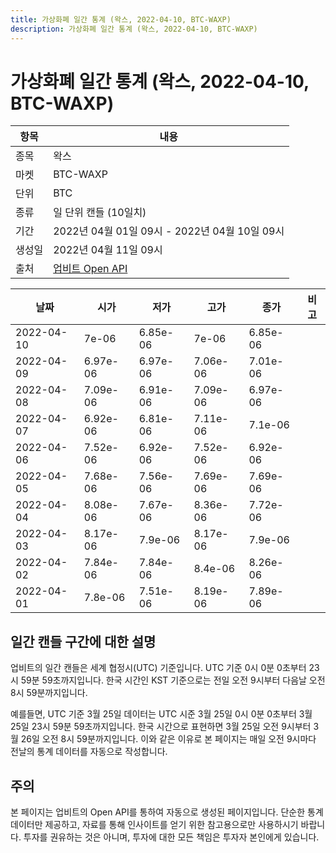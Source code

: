```yaml
---
title: 가상화폐 일간 통계 (왁스, 2022-04-10, BTC-WAXP)
description: 가상화폐 일간 통계 (왁스, 2022-04-10, BTC-WAXP)
---
```



가상화폐 일간 통계 (왁스, 2022-04-10, BTC-WAXP)
===

|항목|내용|
|--|--|
|종목|왁스|
|마켓|BTC-WAXP|
|단위|BTC|
|종류|일 단위 캔들 (10일치)|
|기간|2022년 04월 01일 09시 - 2022년 04월 10일 09시|
|생성일|2022년 04월 11일 09시|
|출처|[업비트 Open API](https://docs.upbit.com)|


|날짜|시가|저가|고가|종가|비고|
|--|--|--|--|--|--|
|2022-04-10|7e-06|6.85e-06|7e-06|6.85e-06|    |
|2022-04-09|6.97e-06|6.97e-06|7.06e-06|7.01e-06|    |
|2022-04-08|7.09e-06|6.91e-06|7.09e-06|6.97e-06|    |
|2022-04-07|6.92e-06|6.81e-06|7.11e-06|7.1e-06|    |
|2022-04-06|7.52e-06|6.92e-06|7.52e-06|6.92e-06|    |
|2022-04-05|7.68e-06|7.56e-06|7.69e-06|7.69e-06|    |
|2022-04-04|8.08e-06|7.67e-06|8.36e-06|7.72e-06|    |
|2022-04-03|8.17e-06|7.9e-06|8.17e-06|7.9e-06|    |
|2022-04-02|7.84e-06|7.84e-06|8.4e-06|8.26e-06|    |
|2022-04-01|7.8e-06|7.51e-06|8.19e-06|7.89e-06|    |


일간 캔들 구간에 대한 설명
---


업비트의 일간 캔들은 세계 협정시(UTC) 기준입니다. 
UTC 기준 0시 0분 0초부터 23시 59분 59초까지입니다. 
한국 시간인 KST 기준으로는 전일 오전 9시부터 다음날 오전 8시 59분까지입니다. 


예를들면, UTC 기준 3월 25일 데이터는 UTC 시준 3월 25일 0시 0분 0초부터 3월 25일 23시 59분 59초까지입니다. 
한국 시간으로 표현하면 3월 25일 오전 9시부터 3월 26일 오전 8시 59분까지입니다. 
이와 같은 이유로 본 페이지는 매일 오전 9시마다 전날의 통계 데이터를 자동으로 작성합니다. 


주의
---


본 페이지는 업비트의 Open API를 통하여 자동으로 생성된 페이지입니다. 
단순한 통계 데이터만 제공하고, 자료를 통해 인사이트를 얻기 위한 참고용으로만 사용하시기 바랍니다. 
투자를 권유하는 것은 아니며, 투자에 대한 모든 책임은 투자자 본인에게 있습니다. 
